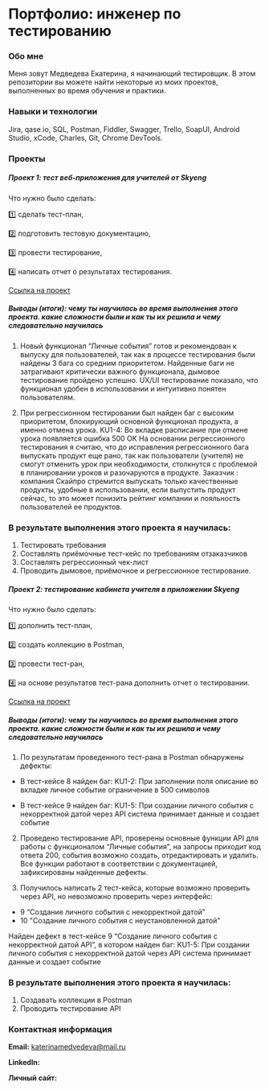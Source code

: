 # Портфолио: инженер по тестированию

### Обо мне
Меня зовут Медведева Екатерина, я начинающий тестировщик.
В этом репозитории вы можете найти некоторые из моих проектов, выполненных во время обучения и практики.

### Навыки и технологии
Jira, qase.io, SQL, Postman, Fiddler, Swagger, Trello,
SoapUI, Android Studio, xCode, Charles, Git, Chrome DevTools.

### Проекты

##### Проект 1: тест веб-приложения для учителей от Skyeng

Что нужно было сделать:

1️⃣ сделать тест-план,

2️⃣ подготовить тестовую документацию,

3️⃣ провести тестирование,

4️⃣ написать отчет о результатах тестирования.

[Ссылка на проект](https://gus-traveler.atlassian.net/wiki/spaces/OT/pages/1179649/1+2)

##### Выводы (итоги): чему ты научилась во время выполнения этого проекта. какие сложности были и как ты их решила и чему следовательно научилась

1) Новый функционал “Личные события” готов и рекомендован к выпуску для пользователей, так как в процессе тестирования были найдены 3 бага со средним приоритетом. Найденные баги не затрагивают критически важного функционала, дымовое тестирование пройдено успешно. UX/UI тестирование показало, что функционал удобен в использовании и интуитивно понятен пользователям.

2) При регрессионном тестировании был найден баг с высоким приоритетом, блокирующий основной функционал продукта, а именно отмена урока. KU1-4: Во вкладке расписание при отмене урока появляется ошибка 500 ОК
На основании регрессионного тестирования я считаю, что до исправления регрессионного бага выпускать продукт еще рано, так как пользователи (учителя) не смогут отменить урок при необходимости, столкнутся с проблемой в планировании уроков и разочаруются в продукте. Заказчик : компания Скайпро стремится выпускать только качественные продукты, удобные в использовании, если выпустить продукт сейчас, то это может понизить рейтинг компании и лояльность пользователей ее продуктов.

### В результате выполнения этого проекта я научилась: 

1) Тестировать требования
2) Составлять приёмочные тест-кейс по требованиям отзаказчиков
3) Составлять регрессионный чек-лист
4) Проводить дымовое, приёмочное и регрессионное тестирование.


##### Проект 2: тестирование кабинета учителя в приложении Skyeng

Что нужно было сделать:

1️⃣ дополнить тест-план,

2️⃣ создать коллекцию в Postman,

3️⃣ провести тест-ран,

4️⃣ на основе результатов тест-рана дополнить отчет о тестировании.


[Ссылка на проект](https://gus-traveler.atlassian.net/wiki/spaces/OT/pages/1179649/1+2)

##### Выводы (итоги): чему ты научилась во время выполнения этого проекта. какие сложности были и как ты их решила и чему следовательно научилась
1) По результатам проведенного тест-рана в Postman обнаружены дефекты:  

- В тест-кейсе 8 найден баг: KU1-2: При заполнении поля описание во вкладке личное событие ограничение в 500 символов

- В тест-кейсе 9 найден баг: KU1-5: При создании личного события с некорректной датой через API система принимает данные и создает событие
 
2) Проведено тестирование API, проверены основные функции API для работы с функционалом “Личные события”,  на запросы приходит код ответа 200, события возможно создать, отредактировать и удалить. Все функции работают в соответствии с документацией, зафиксированы найденные дефекты.

3) Получилось написать 2 тест-кейса, которые возможно проверить через API, но невозможно проверить через интерфейс: 
- 9 “Создание личного события с некорректной датой”
- 10 "Создание личного события с неустановленной датой"

Найден дефект в тест-кейсе  9 “Создание личного события с некорректной датой API”, в котором найден баг: KU1-5: При создании личного события с некорректной датой через API система принимает данные и создает событие

### В результате выполнения этого проекта я научилась:

1) Создавать коллекции в Postman
2) Проводить тестирование API



### Контактная информация 
**Email:** <katerinamedvedeva@mail.ru>

**LinkedIn:** 

**Личный сайт:**

